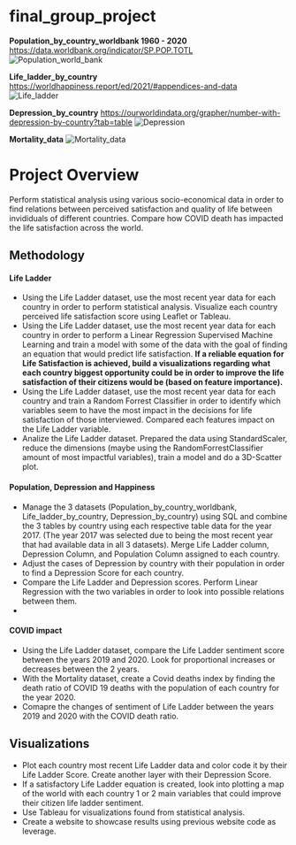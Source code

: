 # final_group_project

**Population_by_country_worldbank 1960 - 2020**
https://data.worldbank.org/indicator/SP.POP.TOTL
![Population_world_bank](https://user-images.githubusercontent.com/85839235/140621692-48d6e6bc-82bf-4dcb-91a3-848204cf9eef.png)


**Life_ladder_by_country**
https://worldhappiness.report/ed/2021/#appendices-and-data
![Life_ladder](https://user-images.githubusercontent.com/85839235/140621693-465df65b-a2e8-49fe-907c-1e273fd1a5e6.png)


**Depression_by_country**
https://ourworldindata.org/grapher/number-with-depression-by-country?tab=table
![Depression](https://user-images.githubusercontent.com/85839235/140621694-7afc42fe-8cfd-4911-a043-dc75f777e1c8.png)


**Mortality_data**
![Mortality_data](https://user-images.githubusercontent.com/85839235/140624246-cc5269ce-d8d8-41ae-b945-9a965930e108.png)



# Project Overview
Perform statistical analysis using various socio-economical data in order to find relations between perceived satisfaction and quality of life between invididuals of different countries. Compare how COVID death has impacted the life satisfaction across the world.  

## Methodology
#### Life Ladder ####
  - Using the Life Ladder dataset, use the most recent year data for each country in order to perform statistical analysis. Visualize each country perceived life satisfaction score using Leaflet or Tableau. 
  - Using the Life Ladder dataset, use the most recent year data for each country in order to perform a Linear Regression Supervised Machine Learning and train a model with some of the data with the goal of finding an equation that would predict life satisfaction. **If a reliable equation for Life Satisfaction is achieved, build a visualizations regarding what each country biggest opportunity could be in order to improve the life satisfaction of their citizens would be (based on feature importance).**
  - Using the Life Ladder dataset, use the most recent year data for each country and train a Random Forrest Classifier in order to identify which variables seem to have the most impact in the decisions for life satisfaction of those interviewed. Compared each features impact on the Life Ladder variable. 
  - Analize the Life Ladder dataset. Prepared the data using StandardScaler, reduce the dimensions (maybe using the RandomForrestClassifier amount of most impactful variables), train a model and do a 3D-Scatter plot.  
  
#### Population, Depression and Happiness ####
  - Manage the 3 datasets (Population_by_country_worldbank, Life_ladder_by_country, Depression_by_country) using SQL and combine the 3 tables by country using each respective table data for the year 2017. (The year 2017 was selected due to being the most recent year that had available data in all 3 datasets). Merge Life Ladder column, Depression Column, and Population Column assigned to each country. 
  - Adjust the cases of Depression by country with their population in order to find a Depression Score for each country. 
  - Compare the Life Ladder and Depression scores. Perform Linear Regression with the two variables in order to look into possible relations between them. 
  - 


#### COVID impact ####
  - Using the Life Ladder dataset, compare the Life Ladder sentiment score between the years 2019 and 2020. Look for proportional increases or decreases between the 2 years. 
  - With the Mortality dataset, create a Covid deaths index by finding the death ratio of COVID 19 deaths with the population of each country for the year 2020. 
  - Comapre the changes of sentiment of Life Ladder between the years 2019 and 2020 with the COVID death ratio. 

## Visualizations
  - Plot each country most recent Life Ladder data and color code it by their Life Ladder Score. Create another layer with their Depression Score. 
  - If a satisfactory Life Ladder equation is created, look into plotting a map of the world with each country 1 or 2 main variables that could improve their citizen life ladder sentiment. 
  - Use Tableau for visualizations found from statistical analysis. 
  - Create a website to showcase results using previous website code as leverage. 
